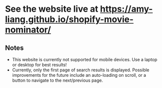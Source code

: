 # See the website live at https://amy-liang.github.io/shopify-movie-nominator/

## Notes
- This website is currently not supported for mobile devices. Use a laptop or desktop for best results!
- Currently, only the first page of search results is displayed. Possible improvements for the future include an auto-loading on scroll, or a button to navigate to the next/previous page.
